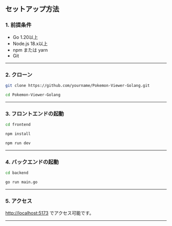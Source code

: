## セットアップ方法

### 1. 前提条件
- Go 1.20以上  
- Node.js 18.x以上  
- npm または yarn  
- Git  

---

### 2. クローン

```bash
git clone https://github.com/yourname/Pokemon-Viewer-Golang.git
```

```bash
cd Pokemon-Viewer-Golang
```

---

### 3. フロントエンドの起動

```bash
cd frontend
```

```bash
npm install
```

```bash
npm run dev
```

---

### 4. バックエンドの起動

```bash
cd backend
```

```bash
go run main.go
```

---

### 5. アクセス

[http://localhost:5173](http://localhost:5173) でアクセス可能です。

---

